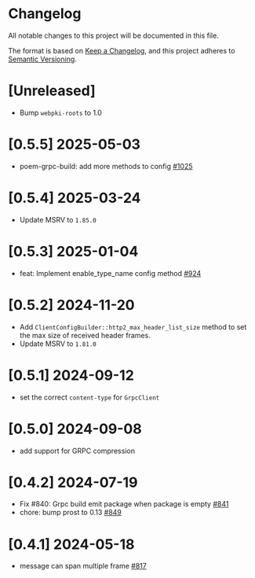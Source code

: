 # Changelog
All notable changes to this project will be documented in this file.

The format is based on [Keep a Changelog](https://keepachangelog.com/en/1.0.0/),
and this project adheres to [Semantic Versioning](https://semver.org/spec/v2.0.0.html).

# [Unreleased]

- Bump `webpki-roots` to 1.0

# [0.5.5] 2025-05-03

- poem-grpc-build: add more methods to config [#1025](https://github.com/poem-web/poem/pull/1025)

# [0.5.4] 2025-03-24

- Update MSRV to `1.85.0`

# [0.5.3] 2025-01-04

- feat: Implement enable_type_name config method [#924](https://github.com/poem-web/poem/pull/924)

# [0.5.2] 2024-11-20

- Add `ClientConfigBuilder::http2_max_header_list_size` method to set the max size of received header frames.
- Update MSRV to `1.81.0`

# [0.5.1] 2024-09-12

- set the correct `content-type` for `GrpcClient`

# [0.5.0] 2024-09-08

- add support for GRPC compression

# [0.4.2] 2024-07-19

- Fix #840: Grpc build emit package when package is empty [#841](https://github.com/poem-web/poem/pull/841)
- chore: bump prost to 0.13 [#849](https://github.com/poem-web/poem/pull/849)

# [0.4.1] 2024-05-18

- message can span multiple frame [#817](https://github.com/poem-web/poem/pull/817)